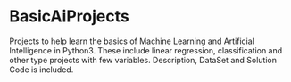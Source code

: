 # BasicAiProjects
Projects to help learn the basics of Machine Learning and Artificial Intelligence in Python3.  These include linear regression, classification and other type projects with few variables.  Description, DataSet and Solution Code is included.
